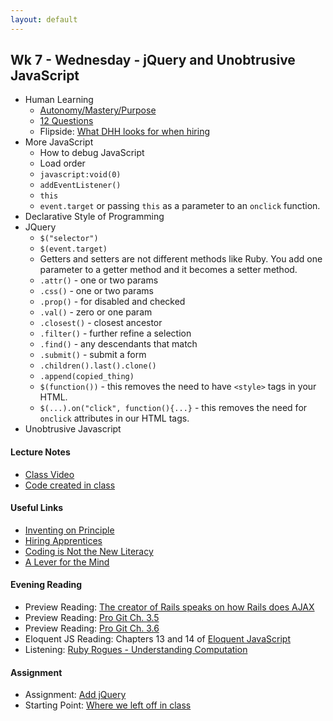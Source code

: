 ```yaml
---
layout: default
---
```


## Wk 7 - Wednesday - jQuery and Unobtrusive JavaScript

<!-- **Challenge:** [Helpers](https://github.com/masonfmatthews/rails_assignments/blob/master/challenges/rails_helpers.md) -->

* Human Learning
  * [Autonomy/Mastery/Purpose](https://www.youtube.com/watch?v=u6XAPnuFjJc)
  * [12 Questions](12questions.pdf)
  * Flipside: [What DHH looks for when hiring](https://medium.com/@christophelimpalair/why-the-founder-of-rails-automatically-rejects-80-of-software-engineer-applicants-4e2a4d255f58#.xl04lhyaw)
* More JavaScript
  * How to debug JavaScript
  * Load order
  * `javascript:void(0)`
  * `addEventListener()`
  * `this`
  * `event.target` or passing `this` as a parameter to an `onclick` function.
* Declarative Style of Programming
* JQuery
  * `$("selector")`
  * `$(event.target)`
  * Getters and setters are not different methods like Ruby.  You add one parameter to a getter method and it becomes a setter method.
  * `.attr()` - one or two params
  * `.css()` - one or two params
  * `.prop()` - for disabled and checked
  * `.val()` - zero or one param
  * `.closest()` - closest ancestor
  * `.filter()` - further refine a selection
  * `.find()` - any descendants that match
  * `.submit()` - submit a form
  * `.children().last().clone()`
  * `.append(copied_thing)`
  * `$(function())` - this removes the need to have `<style>` tags in your HTML.
  * `$(...).on("click", function(){...}` - this removes the need for `onclick` attributes in our HTML tags.
* Unobtrusive Javascript

#### Lecture Notes

* [Class Video](https://youtu.be/qQ6UrRaFwDg)
* [Code created in class](https://github.com/tiyd-rails-2016-01/coursyl_with_some_jquery)

#### Useful Links

* [Inventing on Principle](https://www.youtube.com/watch?v=PUv66718DII)
* [Hiring Apprentices](https://push.cx/2015/hiring-apprentices)
* [Coding is Not the New Literacy](http://www.chris-granger.com/2015/01/26/coding-is-not-the-new-literacy/)
* [A Lever for the Mind](https://www.youtube.com/watch?v=tJkoHFjoMuk)

#### Evening Reading

* Preview Reading: [The creator of Rails speaks on how Rails does AJAX](https://signalvnoise.com/posts/3697-server-generated-javascript-responses)
* Preview Reading: [Pro Git Ch. 3.5](http://git-scm.com/book/en/v2/Git-Branching-Remote-Branches)
* Preview Reading: [Pro Git Ch. 3.6](http://git-scm.com/book/en/v2/Git-Branching-Rebasing)
* Eloquent JS Reading: Chapters 13 and 14 of [Eloquent JavaScript](http://eloquentjavascript.net/)
* Listening: [Ruby Rogues - Understanding Computation](https://devchat.tv/ruby-rogues/120-rr-book-club-understanding-computation-with-tom-stuart)

#### Assignment

* Assignment: [Add jQuery](https://github.com/tiyd-rails-2016-01/add_jquery)
* Starting Point: [Where we left off in class](https://github.com/tiyd-rails-2016-01/coursyl_with_some_jquery)
<!-- * Feedback: [Add jQuery Feedback](feedback) -->

